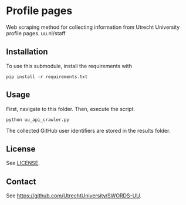 # Profile pages

Web scraping method for collecting information from Utrecht University profile pages. 
uu.nl/staff

## Installation

To use this submodule, install the requirements with 

```console
pip install -r requirements.txt
```

## Usage

First, navigate to this folder. Then, execute the script.

```console
python uu_api_crawler.py
```

The collected GitHub user identifiers are stored in the results folder. 

## License

See [LICENSE](../../LICENSE).

## Contact

See https://github.com/UtrechtUniversity/SWORDS-UU.